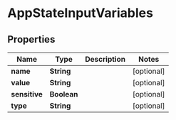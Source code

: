 

# AppStateInputVariables

## Properties

Name | Type | Description | Notes
------------ | ------------- | ------------- | -------------
**name** | **String** |  |  [optional]
**value** | **String** |  |  [optional]
**sensitive** | **Boolean** |  |  [optional]
**type** | **String** |  |  [optional]



